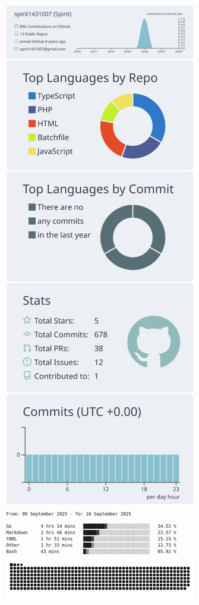 [![](https://raw.githubusercontent.com/spirit1431007/spirit1431007/master/profile-summary-card-output/nord_bright/0-profile-details.svg)](https://git.io/spiritx)
[![](https://raw.githubusercontent.com/spirit1431007/spirit1431007/master/profile-summary-card-output/nord_bright/1-repos-per-language.svg)](https://git.io/spiritx) [![](https://raw.githubusercontent.com/spirit1431007/spirit1431007/master/profile-summary-card-output/nord_bright/2-most-commit-language.svg)](https://git.io/spiritx)
[![](https://raw.githubusercontent.com/spirit1431007/spirit1431007/master/profile-summary-card-output/nord_bright/3-stats.svg)](https://git.io/spiritx) [![](https://raw.githubusercontent.com/spirit1431007/spirit1431007/master/profile-summary-card-output/nord_bright/4-productive-time.svg)](https://git.io/spiritx)

<!--START_SECTION:waka-->

```txt
From: 09 September 2025 - To: 16 September 2025

Go           4 hrs 14 mins   ████████▓░░░░░░░░░░░░░░░░   34.52 %
Markdown     2 hrs 46 mins   █████▓░░░░░░░░░░░░░░░░░░░   22.57 %
YAML         1 hr 51 mins    ███▓░░░░░░░░░░░░░░░░░░░░░   15.15 %
Other        1 hr 33 mins    ███▒░░░░░░░░░░░░░░░░░░░░░   12.73 %
Bash         43 mins         █▒░░░░░░░░░░░░░░░░░░░░░░░   05.92 %
```

<!--END_SECTION:waka-->

![contribution](https://github.com/spirit1431007/spirit1431007/blob/output/github-contribution-grid-snake.svg)
